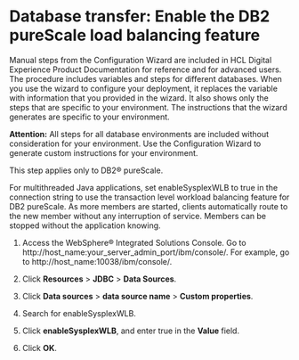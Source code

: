 # Database transfer: Enable the DB2 pureScale load balancing feature

Manual steps from the Configuration Wizard are included in HCL Digital Experience Product Documentation for reference and for advanced users. The procedure includes variables and steps for different databases. When you use the wizard to configure your deployment, it replaces the variable with information that you provided in the wizard. It also shows only the steps that are specific to your environment. The instructions that the wizard generates are specific to your environment.

**Attention:** All steps for all database environments are included without consideration for your environment. Use the Configuration Wizard to generate custom instructions for your environment.

This step applies only to DB2® pureScale.

For multithreaded Java applications, set enableSysplexWLB to true in the connection string to use the transaction level workload balancing feature for DB2 pureScale. As more members are started, clients automatically route to the new member without any interruption of service. Members can be stopped without the application knowing.

1.  Access the WebSphere® Integrated Solutions Console. Go to http://host\_name:your\_server\_admin\_port/ibm/console/. For example, go to http://host\_name:10038/ibm/console/.

2.  Click **Resources** \> **JDBC** \> **Data Sources**.

3.  Click **Data sources** \> **data source name** \> **Custom properties**.

4.  Search for enableSysplexWLB.

5.  Click **enableSysplexWLB**, and enter true in the **Value** field.

6.  Click **OK**.



